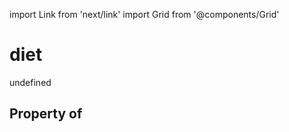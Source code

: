 import Link from 'next/link'
import Grid from '@components/Grid'

# diet

undefined

## Property of



